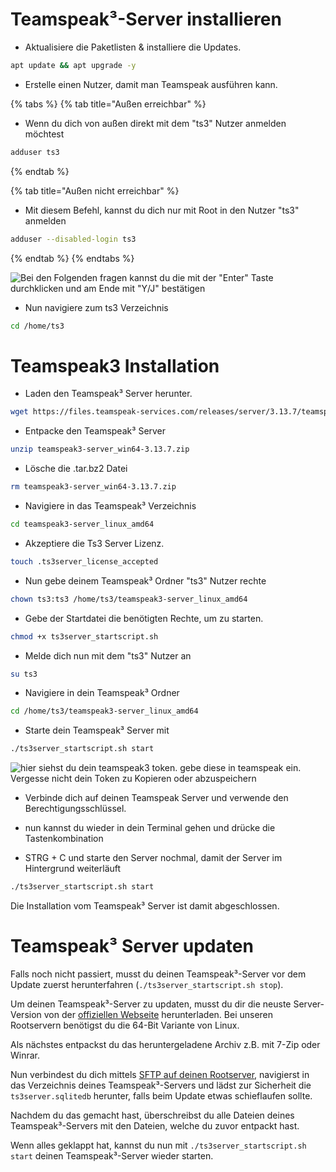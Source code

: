 # Teamspeak³-Server installieren

* Aktualisiere die Paketlisten & installiere die Updates.

```bash
apt update && apt upgrade -y
```

* Erstelle einen Nutzer, damit man Teamspeak ausführen kann.

{% tabs %}
{% tab title="Außen erreichbar" %}
* Wenn du dich von außen direkt mit dem "ts3" Nutzer anmelden möchtest

```bash
adduser ts3
```

{% endtab %}

{% tab title="Außen nicht erreichbar" %}
* Mit diesem Befehl, kannst du dich nur mit Root in den Nutzer "ts3" anmelden

```bash
adduser --disabled-login ts3
```

{% endtab %}
{% endtabs %}

![Bei den Folgenden fragen kannst du die mit der "Enter" Taste durchklicken und am Ende mit "Y/J" bestätigen](https://bilderupload.org/image/7d9157172-adduser-ts3.png)


* Nun navigiere zum ts3 Verzeichnis

```bash
cd /home/ts3
```

# Teamspeak3 Installation

* Laden den Teamspeak³ Server herunter.

```bash
wget https://files.teamspeak-services.com/releases/server/3.13.7/teamspeak3-server_win64-3.13.7.zip
```

* Entpacke den Teamspeak³ Server

```bash
unzip teamspeak3-server_win64-3.13.7.zip
```

* Lösche die .tar.bz2 Datei

```bash
rm teamspeak3-server_win64-3.13.7.zip
```

* Navigiere in das Teamspeak³ Verzeichnis

```bash
cd teamspeak3-server_linux_amd64
```

* Akzeptiere die Ts3 Server Lizenz.

```bash
touch .ts3server_license_accepted
```

* Nun gebe deinem Teamspeak³ Ordner "ts3" Nutzer rechte

```bash
chown ts3:ts3 /home/ts3/teamspeak3-server_linux_amd64
```

* Gebe der Startdatei die benötigten Rechte, um zu starten.

```bash
chmod +x ts3server_startscript.sh
```

* Melde dich nun mit dem "ts3" Nutzer an

```bash
su ts3
```

* Navigiere in dein Teamspeak³ Ordner

```bash
cd /home/ts3/teamspeak3-server_linux_amd64
```

* Starte dein Teamspeak³ Server mit

```bash
./ts3server_startscript.sh start
```

![hier siehst du dein teamspeak3 token. gebe diese in teamspeak ein. Vergesse nicht dein Token zu Kopieren oder abzuspeichern](https://bilderupload.org/image/3eb657093-ts3-daten.png)

* Verbinde dich auf deinen Teamspeak Server und verwende den Berechtigungsschlüssel.


* nun kannst du wieder in dein Terminal gehen und drücke die Tastenkombination 
* STRG + C und starte den Server nochmal, damit der Server im Hintergrund weiterläuft

```bash
./ts3server_startscript.sh start
```
Die Installation vom Teamspeak³ Server ist damit abgeschlossen.

# Teamspeak³ Server updaten

Falls noch nicht passiert, musst du deinen Teamspeak³-Server vor dem Update zuerst herunterfahren (`./ts3server_startscript.sh stop`).

Um deinen Teamspeak³-Server zu updaten, musst du dir die neuste Server-Version von der [offiziellen Webseite](https://teamspeak.com/de/downloads/#server) herunterladen. Bei unseren Rootservern benötigst du die 64-Bit Variante von Linux.

Als nächstes entpackst du das heruntergeladene Archiv z.B. mit 7-Zip oder Winrar.

Nun verbindest du dich mittels [SFTP auf deinen Rootserver](sftp-verbinden.md), navigierst in das Verzeichnis deines Teamspeak³-Servers und lädst zur Sicherheit die `ts3server.sqlitedb` herunter, falls beim Update etwas schieflaufen sollte.

Nachdem du das gemacht hast, überschreibst du alle Dateien deines Teamspeak³-Servers mit den Dateien, welche du zuvor entpackt hast.

Wenn alles geklappt hat, kannst du nun mit `./ts3server_startscript.sh start` deinen Teamspeak³-Server wieder starten.
